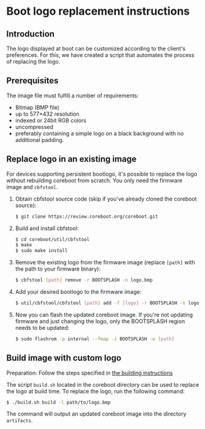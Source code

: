 # Boot logo replacement instructions

## Introduction

The logo displayed at boot can be customized according to the client's
preferences. For this, we have created a script that automates the process of
replacing the logo.

## Prerequisites

The image file must fulfill a number of requirements:

- Bitmap (BMP file)
- up to 577×432 resolution
- indexed or 24bit RGB colors
- uncompressed
- preferably containing a simple logo on a black background with no additional padding.

## Replace logo in an existing image

For devices supporting persistent bootlogo, it's possible to replace the logo
without rebuilding coreboot from scratch. You only need the firmware image
and `cbfstool`.

1. Obtain cbfstool source code (skip if you've already cloned the coreboot
   source):
	```bash
	$ git clone https://review.coreboot.org/coreboot.git
	```

1. Build and install cbfstool:
	```bash
	$ cd coreboot/util/cbfstool
	$ make
	$ sudo make install
	```

1. Remove the existing logo from the firmware image (replace `[path]` with the
   path to your firmware binary):
	```bash
	$ cbfstool [path] remove -r BOOTSPLASH -n logo.bmp
	```

1. Add your desired bootlogo to the firmware image:
	```bash
	$ util/cbfstool/cbfstool [path] add -f [logo] -r BOOTSPLASH -n logo.bmp -t raw -c lzma
	```

1. Now you can flash the updated coreboot image. If you're not updating firmware
   and just changing the logo, only the BOOTSPLASH region needs to be updated:
	```bash
	$ sudo flashrom -p internal --fmap -i BOOTSPLASH -w [path]
	```

## Build image with custom logo

Preparation: Follow the steps specified in [the building instructions](../building)

The script `build.sh` located in the coreboot directory can be used to replace
the logo at build time. To replace the logo, run the following command:

```bash
$ ./build.sh build -l path/to/logo.bmp
```

The command will output an updated coreboot image into the directory `artifacts`.
